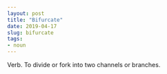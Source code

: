 ```yaml
---
layout: post
title: "Bifurcate"
date: 2019-04-17
slug: bifurcate
tags:
- noun
---
```


Verb.  To divide or fork into two channels or branches.

